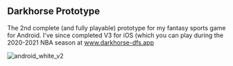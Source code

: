 ## Darkhorse Prototype
The 2nd complete (and fully playable) prototype for my fantasy sports game for Android. I've since completed V3 for iOS (which you can play during the 2020-2021 NBA season at www.darkhorse-dfs.app


![android_white_v2](https://user-images.githubusercontent.com/8163492/109376583-5c035e80-787a-11eb-9ab1-5601734e6444.png)


